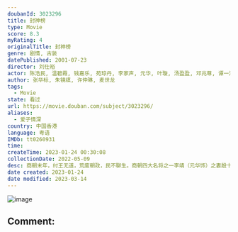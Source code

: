 ```yaml
---
doubanId: 3023296
title: 封神榜
type: Movie
score: 8.3
myRating: 4
originalTitle: 封神榜
genre: 剧情, 古装
datePublished: 2001-07-23
director: 刘仕裕
actor: 陈浩民, 温碧霞, 钱嘉乐, 苑琼丹, 李家声, 元华, 叶璇, 汤盈盈, 邓兆尊, 谭一清, 曾守明, 杨茜尧, 姚乐怡, 蒋克, 游飙, 邵卓尧, 朱健钧, 李国麟, 黄天铎, 陈勉良, 郭德信, 蔡国庆, 鲁振顺, 李鸿杰, 王维德, 章志文, 林正宏, 李冈龙, 文洁云, 车保罗, 华忠男, 袁彩云, 焦雄, 孙季卿, 刘桂芳, 张英才, 余慕莲, 杨婉仪, 陈安莹, 陈琪, 王伟梁, 刘乔方, 梁健平, 冯晓文, 王伟, 余子明, 郑子诚, 傅楚卉, 殷樱, 曾伟权, 张松枝, 卢庆辉, 罗乐林, 韦家雄, 凌汉, 陈狄克, 郑家生, 邓汝超, 关菁, 林其欣, 罗兰, 敖嘉年
author: 张华标, 朱镜祺, 许仲琳, 麦世龙
tags:
  - Movie
state: 看过
url: https://movie.douban.com/subject/3023296/
aliases:
  - 爱子情深
country: 中国香港
language: 粤语
IMDb: tt0260931
time: 
createTime: 2023-01-24 00:30:08
collectionDate: 2022-05-09
desc: 商朝末年，纣王无道，荒废朝政，民不聊生。商朝四大名将之一李靖（元华饰）之妻殷十娘（苑琼丹饰）产子，诞下的竟是一枚肉球。李靖认定这是妖孽降世，挥剑劈开肉球后，里面竟是一个两岁的小孩哪吒（陈浩民饰）。十娘...
date created: 2023-01-24
date modified: 2023-03-14
---
```


![image](p2510000623.jpg)

Comment:
---
